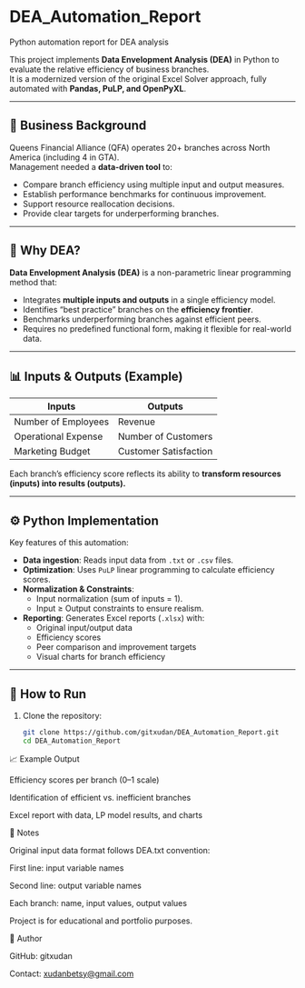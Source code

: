 # DEA_Automation_Report
Python automation report for DEA analysis

This project implements **Data Envelopment Analysis (DEA)** in Python to evaluate the relative efficiency of business branches.  
It is a modernized version of the original Excel Solver approach, fully automated with **Pandas, PuLP, and OpenPyXL**.

---

## 📌 Business Background
Queens Financial Alliance (QFA) operates 20+ branches across North America (including 4 in GTA).  
Management needed a **data-driven tool** to:
- Compare branch efficiency using multiple input and output measures.
- Establish performance benchmarks for continuous improvement.
- Support resource reallocation decisions.
- Provide clear targets for underperforming branches.

---

## 🔎 Why DEA?
**Data Envelopment Analysis (DEA)** is a non-parametric linear programming method that:
- Integrates **multiple inputs and outputs** in a single efficiency model.
- Identifies “best practice” branches on the **efficiency frontier**.
- Benchmarks underperforming branches against efficient peers.
- Requires no predefined functional form, making it flexible for real-world data.

---

## 📊 Inputs & Outputs (Example)

| Inputs              | Outputs                |
|---------------------|------------------------|
| Number of Employees | Revenue                |
| Operational Expense | Number of Customers    |
| Marketing Budget    | Customer Satisfaction  |


Each branch’s efficiency score reflects its ability to **transform resources (inputs) into results (outputs).**

---

## ⚙️ Python Implementation
Key features of this automation:
- **Data ingestion**: Reads input data from `.txt` or `.csv` files.
- **Optimization**: Uses `PuLP` linear programming to calculate efficiency scores.
- **Normalization & Constraints**:
  - Input normalization (sum of inputs = 1).
  - Input ≥ Output constraints to ensure realism.
- **Reporting**: Generates Excel reports (`.xlsx`) with:
  - Original input/output data
  - Efficiency scores
  - Peer comparison and improvement targets
  - Visual charts for branch efficiency
 
---

## 🚀 How to Run
1. Clone the repository:
   ```bash
   git clone https://github.com/gitxudan/DEA_Automation_Report.git
   cd DEA_Automation_Report

📈 Example Output

Efficiency scores per branch (0–1 scale)

Identification of efficient vs. inefficient branches

Excel report with data, LP model results, and charts

📌 Notes

Original input data format follows DEA.txt convention:

First line: input variable names

Second line: output variable names

Each branch: name, input values, output values

Project is for educational and portfolio purposes.

🔗 Author

GitHub: gitxudan

Contact: xudanbetsy@gmail.com
